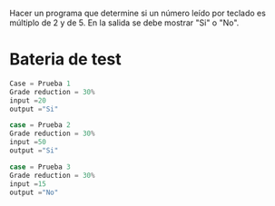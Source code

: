 Hacer un programa que determine si un número leído por teclado es múltiplo de 2 y de 5. En la salida se debe mostrar "Si" o "No".

# Bateria de test 

```javascript
Case = Prueba 1
Grade reduction = 30%
input =20
output ="Si"

case = Prueba 2
Grade reduction = 30%
input =50
output ="Si"

case = Prueba 3
Grade reduction = 30%
input =15
output ="No"
```

